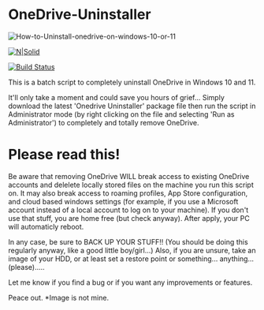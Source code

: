 # OneDrive-Uninstaller
![How-to-Uninstall-onedrive-on-windows-10-or-11](https://user-images.githubusercontent.com/76656855/174447727-1b435a35-e4ae-496e-84ff-eca40fc05f9d.jpg)

[![N|Solid](https://cldup.com/dTxpPi9lDf.thumb.png)](https://nodesource.com/products/nsolid)

[![Build Status](https://travis-ci.org/joemccann/dillinger.svg?branch=master)](https://travis-ci.org/joemccann/dillinger)

This is a batch script to completely uninstall OneDrive in Windows 10 and 11.

It'll only take a moment and could save you hours of grief...
Simply download the latest 'Onedrive Uninstaller' package file then run the script in Administrator mode (by right clicking on the file and selecting 'Run as Administrator') to completely and totally remove OneDrive.

# Please read this!

Be aware that removing OneDrive WILL break access to existing OneDrive accounts and delelete locally stored files on the machine you run this script on.
It may also break access to roaming profiles, App Store configuration, and cloud based windows settings (for example, if you use a Microsoft account instead of a local account to log on to your machine).
If you don't use that stuff, you are home free (but check anyway).
After apply, your PC will automaticly reboot.

In any case, be sure to BACK UP YOUR STUFF!! (You should be doing this regularly anyway, like a good little boy/girl...)
Also, if you are unsure, take an image of your HDD, or at least set a restore point or something... anything... (please).....

Let me know if you find a bug or if you want any improvements or features.

Peace out. 
*Image is not mine.
